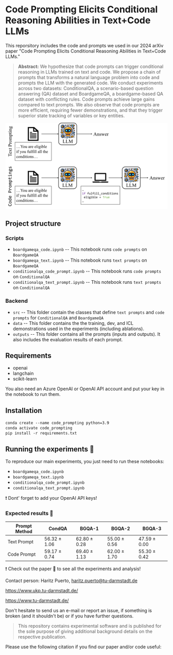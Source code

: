 # Code Prompting Elicits Conditional Reasoning Abilities in Text+Code LLMs

This reporsitory includes the code and prompts we used in our 2024 arXiv paper "Code Prompting Elicits Conditional Reasoning Abilities in Text+Code LLMs."

> **Abstract:** We hypothesize that code prompts can trigger conditional reasoning in LLMs trained on text and code. 
We propose a chain of prompts that transforms a natural language problem into code and prompts the LLM with the generated code. We conduct experiments across two datasets: ConditionalQA, a scenario-based question answering (QA) dataset and BoardgameQA, a boardgame-based QA dataset with conflicting rules. Code prompts achieve large gains compared to text prompts. We also observe that code prompts are more efficient, requiring fewer demonstrations, and that they trigger superior state tracking of variables or key entities.

![code prompting description](./assets/overview.png)

## Project structure
### Scripts
* `boardgameqa_code.ipynb` -- This notebook runs `code prompts` on `BoardgameQA`
* `boardgameqa_text.ipynb` -- This notebook runs `text prompts` on `BoardgameQA`
* `conditionalqa_code_prompt.ipynb` -- This notebook runs `code prompts` on `ConditionalQA`
* `conditionalqa_text_prompt.ipynb` -- This notebook runs `text prompts` on `ConditionalQA`
### Backend
* `src` -- This folder contain the classes that define `text prompts` and `code prompts` for `ConditionalQA` and `BoardgameQA`
* `data` -- This folder contains the the training, dev, and ICL demonstrations used in the experiments (including ablations).
* `outputs` -- This folder contains all the prompts (inputs and outputs). It also includes the evaluation results of each prompt. 

## Requirements
* openai
* langchain
* scikit-learn

You also need an Azure OpenAI or OpenAI API account and put your key in the notebook to run them.

## Installation
```
conda create --name code_prompting python=3.9
conda activate code_prompting
pip install -r requirements.txt
```

## Running the experiments 🏃
To reproduce our main experiments, you just need to run these notebooks:
* `boardgameqa_code.ipynb`
* `boardgameqa_text.ipynb`
* `conditionalqa_code_prompt.ipynb`
* `conditionalqa_text_prompt.ipynb`

❗️ Dont' forget to add your OpenAI API keys!

### Expected results 🔬 
| Prompt Method | CondQA       | BGQA-1       | BGQA-2       | BGQA-3       |
| ------------- | ------------ | ------------ | ------------ | ------------ |
| Text Prompt   | 56.32 ± 1.06 | 62.80 ± 0.28 | 55.00 ± 0.56 | 47.59 ± 0.00 |
| Code Prompt   | 59.17 ± 0.74 | 69.40 ± 1.13 | 62.00 ± 1.70 | 55.30 ± 0.42 |

❗️ Check out the paper 📃 to see all the experiments and analysis!  

Contact person: Haritz Puerto, haritz.puerto@tu-darmstadt.de

https://www.ukp.tu-darmstadt.de/

https://www.tu-darmstadt.de/


Don't hesitate to send us an e-mail or report an issue, if something is broken (and it shouldn't be) or if you have further questions.

> This repository contains experimental software and is published for the sole purpose of giving additional background details on the respective publication. 

Please use the following citation if you find our paper and/or code useful:


